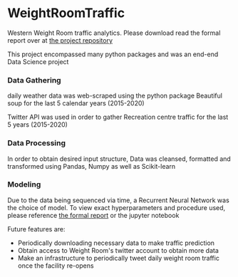 # WeightRoomTraffic
Western Weight Room traffic analytics.
Please download read the formal report over at [the project repository](https://github.com/Emilianopp/WeightRoomTraffic/blob/main/WeightRoomReport.pdf) 

This project encompassed many python packages and was an end-end Data Science project

### Data Gathering

daily weather data was web-scraped using the python package Beautiful soup for the last 5 calendar years (2015-2020)

Twitter API was used in order to gather Recreation centre traffic for the last 5 years (2015-2020)


### Data Processing 
In order to obtain desired input structure, Data was cleansed, formatted and transformed using Pandas, Numpy as well as Scikit-learn 

### Modeling
Due to the data being sequenced via time, a Recurrent Neural Network was the choice of model.
To view exact hyperparameters and procedure used, please reference [the formal report](https://github.com/Emilianopp/WeightRoomTraffic/blob/main/WeightRoomReport.pdf) or the jupyter notebook

Future features are:
* Periodically downloading necessary data to make traffic prediction
* Obtain access to Weight Room's twitter account to obtain more data
* Make an infrastructure to periodically tweet daily weight room traffic once the facility re-opens
